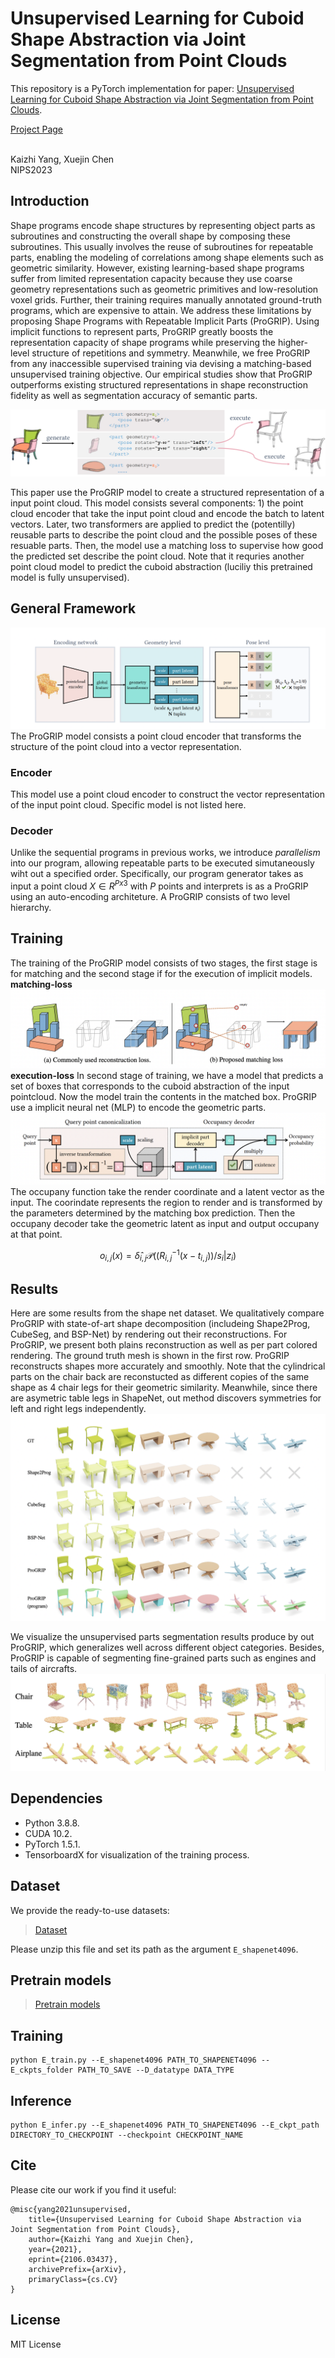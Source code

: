# Unsupervised Learning for Cuboid Shape Abstraction via Joint Segmentation from Point Clouds

This repository is a PyTorch implementation for paper:
[Unsupervised Learning for Cuboid Shape Abstraction via Joint Segmentation from Point Clouds](https://arxiv.org/abs/2106.03437). 


[Project Page](https://progrip-project.github.io/)

<br>
Kaizhi Yang, Xuejin Chen
<br>
NIPS2023

## Introduction
Shape programs encode shape structures by representing object parts as subroutines and constructing the overall shape by composing these subroutines. This usually involves the reuse of subroutines for repeatable parts, enabling the modeling of correlations among shape elements such as geometric similarity. However, existing learning-based shape programs suffer from limited representation capacity because they use coarse geometry representations such as geometric primitives and low-resolution voxel grids. Further, their training requires manually annotated ground-truth programs, which are expensive to attain. We address these limitations by proposing Shape Programs with Repeatable Implicit Parts (ProGRIP). Using implicit functions to represent parts, ProGRIP greatly boosts the representation capacity of shape programs while preserving the higher-level structure of repetitions and symmetry. Meanwhile, we free ProGRIP from any inaccessible supervised training via devising a matching-based unsupervised training objective. Our empirical studies show that ProGRIP outperforms existing structured representations in shape reconstruction fidelity as well as segmentation accuracy of semantic parts.


![](src/teaser.png)

This paper use the ProGRIP model to create a structured representation of a input point cloud. This model consists several components: 1) the point cloud encoder that take the input point cloud and encode the batch to latent vectors. Later, two transformers are applied to predict the (potentilly) reusable parts to describe the point cloud and the possible poses of these resuable parts. Then, the model use a matching loss to supervise how good the predicted set describe the point cloud. Note that it requries another point cloud model to predict the cuboid abstraction (luciliy this pretrained model is fully unsupervised).

## General Framework
![](src/framework.png)
The ProGRIP model consists a point cloud encoder that transforms the structure of the point cloud into a vector representation.

### Encoder
This model use a point cloud encoder to construct the vector representation of the input point cloud. Specific model is not listed here.

### Decoder
Unlike the sequential programs in previous works, we introduce *parallelism* into our program, allowing repeatable parts to be executed simutaneously wiht out a specified order. Specifically, our program generator takes as input a point cloud $X\in R^{Px3}$ with $P$ points and interprets is as a ProGRIP using an auto-encoding architeture. A ProGRIP consists of two level hierarchy.


## Training
The training of the ProGRIP model consists of two stages, the first stage is for matching and the second stage if for the execution of implicit models.
**matching-loss**
![](src/match_loss.png)
**execution-loss**
In second stage of training, we have a model that predicts a set of boxes that corresponds to the cuboid abstraction of the input pointcloud. Now the model train the contents in the matched box. ProGRIP use a implicit neural net (MLP) to encode the geometric parts.
![](src/occupancy_decoder.png)
The occupany function take the render coordinate and a latent vector as the input. The coorindate represents the region to render and is transformed by the parameters determined by the matching box prediction. Then the occupany decoder take the geometric latent as input and output occupany at that point.
```math
o_{i,j}(x) = \hat{\delta}_{i,j}\mathcal{P}((R^{-1}_{i,j}(x-t_{i,j}))/s_i|z_i)
```

## Results
Here are some results from the shape net dataset. We qualitatively compare ProGRIP with state-of-art shape decomposition (includeing Shape2Prog, CubeSeg, and BSP-Net) by rendering out their reconstructions. For ProGRIP, we present both plains reconstruction as well as per part colored rendering. The ground truth mesh is shown in the first row. ProGRIP reconstructs shapes more accurately and smoothly. Note that the cylindrical parts on the chair back are reconstucted as different copies of the same shape as 4 chair legs for their geometric similarity. Meanwhile, since there are asymetric table legs in ShapeNet, out method discovers symmetries for left and right legs independently.
![](src/result2.png)

 We visualize the unsupervised parts segmentation results produce by out ProGRIP, which generalizes well across different object categories. Besides, ProGRIP is capable of segmenting fine-grained parts such as engines and tails of aircrafts.
![](src/results.png)

## Dependencies
* Python 3.8.8.
* CUDA 10.2.
* PyTorch 1.5.1.
* TensorboardX for visualization of the training process.

## Dataset
We provide the ready-to-use datasets:
>[Dataset](https://drive.google.com/file/d/18ngs7hefXOptpuEHrLzeTUCT0Vn1Ou4l/view?usp=sharing)

Please unzip this file and set its path as the argument ```E_shapenet4096```.

## Pretrain models
>[Pretrain models](https://drive.google.com/file/d/1JQ0PC4cvHm_vELQbik1v9pErTVg9nxG6/view?usp=sharing)


## Training
```
python E_train.py --E_shapenet4096 PATH_TO_SHAPENET4096 --E_ckpts_folder PATH_TO_SAVE --D_datatype DATA_TYPE
```

## Inference
```
python E_infer.py --E_shapenet4096 PATH_TO_SHAPENET4096 --E_ckpt_path DIRECTORY_TO_CHECKPOINT --checkpoint CHECKPOINT_NAME
```

## Cite
Please cite our work if you find it useful:
```
@misc{yang2021unsupervised,
    title={Unsupervised Learning for Cuboid Shape Abstraction via Joint Segmentation from Point Clouds},
    author={Kaizhi Yang and Xuejin Chen},
    year={2021},
    eprint={2106.03437},
    archivePrefix={arXiv},
    primaryClass={cs.CV}
}
```

## License
MIT License
